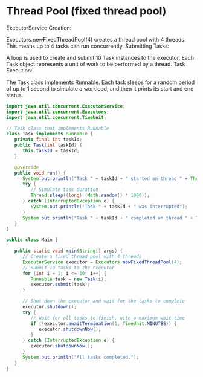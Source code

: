 # Thread Pool (fixed thread pool)
ExecutorService Creation:

Executors.newFixedThreadPool(4) creates a thread pool with 4 threads. This means up to 4 tasks can run concurrently.
Submitting Tasks:

A loop is used to create and submit 10 Task instances to the executor. Each Task object represents a unit of work to be performed by a thread.
Task Execution:

The Task class implements Runnable. Each task sleeps for a random period of up to 1 second to simulate a workload, and then it prints its start and end status.
```java
import java.util.concurrent.ExecutorService;
import java.util.concurrent.Executors;
import java.util.concurrent.TimeUnit;

// Task class that implements Runnable
class Task implements Runnable {
   private final int taskId;
   public Task(int taskId) {
      this.taskId = taskId;
   }

   @Override
   public void run() {
      System.out.println("Task " + taskId + " started on thread " + Thread.currentThread().getName());
      try {
         // Simulate task duration
         Thread.sleep((long) (Math.random() * 1000));
      } catch (InterruptedException e) {
         System.out.println("Task " + taskId + " was interrupted");
      }
      System.out.println("Task " + taskId + " completed on thread " + Thread.currentThread().getName());
   }
}

public class Main {

   public static void main(String[] args) {
      // Create a fixed thread pool with 4 threads
      ExecutorService executor = Executors.newFixedThreadPool(4);
      // Submit 10 tasks to the executor
      for (int i = 1; i <= 10; i++) {
         Runnable task = new Task(i);
         executor.submit(task);
      }

      // Shut down the executor and wait for the tasks to complete
      executor.shutdown();
      try {
         // Wait for all tasks to finish, with a maximum wait time
         if (!executor.awaitTermination(1, TimeUnit.MINUTES)) {
            executor.shutdownNow();
         }
      } catch (InterruptedException e) {
         executor.shutdownNow();
      }
      System.out.println("All tasks completed.");
   }
}

```
